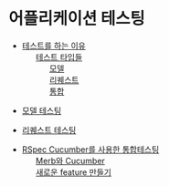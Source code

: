 # 어플리케이션 테스팅

 <ul class='toc'><li><a href='/kr/testing-your-application/why'>테스트를 하는 이유</a>
 <ul style='list-style: none;'><li>
 <a href='/kr/testing-your-application/why#테스트_타입들'>테스트 타입들</a>
 <ul style='list-style: none;'><li><a href='/kr/testing-your-application/why#모델'>모델</a></li>
 <li><a href='/kr/testing-your-application/why#리퀘스트'>리퀘스트</a></li>
 <li><a href='/kr/testing-your-application/why#통합'>통합</a></li></ul></li></ul></li></ul>

<ul class='toc'><li><a href='/kr/testing-your-application/models'>모델 테스팅</a></li></ul>

<ul class='toc'><li><a href='/kr/testing-your-application/requests'>리퀘스트 테스팅</a></li></ul>

<ul class='toc'><li><a href='/kr/testing-your-application/cucumber'>RSpec Cucumber를 사용한 통합테스팅</a><ul style='list-style: none;'><li><a href='/kr/testing-your-application/cucumber#merb_and_cucumber'>Merb와 Cucumber</a></li><li><a href='/kr/testing-your-application/cucumber#creating_new_features'>새로운 feature 만들기</a></li></ul></li></ul> 

